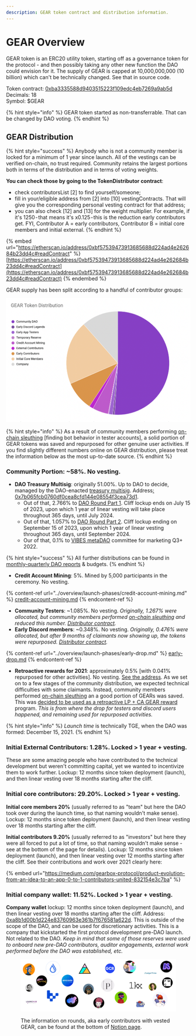 ```yaml
---
description: GEAR token contract and distribution information.
---
```


# GEAR Overview

GEAR token is an ERC20 utility token, starting off as a governance token for the protocol - and then possibly taking any other new function the DAO could envision for it. The supply of GEAR is capped at 10,000,000,000 (10 billion) which can't be technically changed. See that in source code.

Token contract: [0xba3335588d9403515223f109edc4eb7269a9ab5d](https://etherscan.io/token/0xba3335588d9403515223f109edc4eb7269a9ab5d)\
Decimals: 18\
Symbol: $GEAR

{% hint style="info" %}
GEAR token started as non-transferrable. That can be changed by DAO voting.
{% endhint %}

## GEAR Distribution

{% hint style="success" %}
Anybody who is not a community member is locked for a minimum of 1 year since launch. All of the vestings can be verified on-chain, no trust required. Community retains the largest portions both in terms of the distribution and in terms of voting weights.

**You can check those by going to the TokenDistributor contract**:

* check contributorsList \[2] to find yourself/someone;
* fill in your/eligible address from \[2] into \[10] vestingContracts. That will give you the corresponding personal vesting contract for that address;
* you can also check \[12] and \[13] for the weight multiplier. For example, if it's 1250 - that means it's x0.125 - this is the reduction early contributors get. FYI, Contributor A = early contributors, Contributor B = initial core members and initial external.
{% endhint %}

{% embed url="https://etherscan.io/address/0xbf57539473913685688d224ad4e262684b23dd4c#readContract" %}
[https://etherscan.io/address/0xbf57539473913685688d224ad4e262684b23dd4c#readContract](https://etherscan.io/address/0xbf57539473913685688d224ad4e262684b23dd4c#readContract)
{% endembed %}

GEAR supply has been split according to a handful of contributor groups:

![Early community maintain majority of voting power. See governance page. Or the early article.](<../.gitbook/assets/Screen Shot 2021-12-10 at 18.26.31.png>)

{% hint style="info" %}
As a result of community members performing [on-chain sleuthing](https://gov.gearbox.fi/t/botting-findings/88/148) \[finding bot behavior in tester accounts], a solid portion of GEAR tokens was saved and repurposed for other genuine user activities. If you find slightly different numbers online on GEAR distribution, please treat the information below as the most up-to-date source.
{% endhint %}

### Community Portion: \~58%. No vesting.

* **DAO Treasury Multisig**: originally 51.00%. Up to DAO to decide, managed by the DAO-enacted [treasury multisig](../governance/setup/multisigs.md#financial-treasury-multisig-or-5-9). Address[: 0x7b065fcb0760df0cea8cfd144e08554f3cea73d1](https://etherscan.io/address/0x7b065fcb0760df0cea8cfd144e08554f3cea73d1).
  * Out of that, 2.766% to [DAO Round Part 1](https://gov.gearbox.fi/t/gip-10-strategic-dao-funding-proposal-part-1/1315/17). Cliff lockup ends on July 15 of 2023, upon which 1 year of linear vesting will take place throughout 365 days, until July 2024.
  * Out of that, 1.057% to [DAO Round Part 2](https://gov.gearbox.fi/t/gip-18-dao-round-part-2-community-proposal/1374/112). Cliff lockup ending on September 15 of 2023, upon which 1 year of linear vesting throughout 365 days, until September 2024.
  * Our of that, 0.1% to [VIBES metaDAO](https://gov.gearbox.fi/t/gip-13-vibes-internal-metadao-focusing-on-onboarding-marketing/1387) committee for marketing Q3+ 2022.

{% hint style="success" %}
All further distributions can be found in [monthly-quarterly DAO reports](https://gearboxprotocol.notion.site/Monthly-Reports-6849871a9bae44dfb903531c0a997e8f) & budgets.
{% endhint %}

* **Credit Account Mining**: 5%. Mined by 5,000 participants in the ceremony. No vesting.

{% content-ref url="../overview/launch-phases/credit-account-mining.md" %}
[credit-account-mining.md](../overview/launch-phases/credit-account-mining.md)
{% endcontent-ref %}

* **Community Testers**: \~1.085%. No vesting. _Originally, 1.267% were allocated, but community members performed_ [_on-chain sleuthing_](https://gov.gearbox.fi/t/botting-findings/88/148) _and reduced this number._ [_Distributor contract_](https://etherscan.io/address/0xadc72d5c034c189f5c0b03c7bac21ac50b9d01f1)_._&#x20;
* **Early Discord members**: \~0.348%. No vesting. _Originally, 0.476% were allocated, but after 9 months of claimants now showing up, the tokens were repurposed._ [_Distributor contract_](https://etherscan.io/address/0xadc72d5c034c189f5c0b03c7bac21ac50b9d01f1)_._&#x20;

{% content-ref url="../overview/launch-phases/early-drop.md" %}
[early-drop.md](../overview/launch-phases/early-drop.md)
{% endcontent-ref %}

* **Retroactive rewards for 2021**: approximately 0.5% \[with 0.041% repurposed for other activities]. No vesting. [See the address](https://etherscan.io/token/0xba3335588d9403515223f109edc4eb7269a9ab5d?a=0xd2c15e47465519789c2e6cdccb3527d989d04955). As we set on to a few stages of the community distribution, we expected technical difficulties with some claimants. Instead, community members performed [on-chain sleuthing](https://gov.gearbox.fi/t/botting-findings/88/148) an a good portion of GEARs was saved. This was [decided to be used as a retroactive LP + CA GEAR reward](https://gov.gearbox.fi/t/gip-22-gearbox-v2-liquidity-mining-programs/1550) program. _This is from where the drop for testers and discord users happened, and remaining used for repurposed activities._

{% hint style="info" %}
_Launch time_ is technically TGE, when the DAO was formed: December 15, 2021.
{% endhint %}

### Initial External Contributors: 1.28%. Locked > 1 year + vesting.

These are some amazing people who have contributed to the technical development but weren't committing capital, yet we wanted to incentivize them to work further. Lockup: 12 months since token deployment (launch), and then linear vesting over 18 months starting after the cliff.&#x20;

### Initial сore contributors: 29.20%. Locked > 1 year + vesting.

**Initial core members 20%** (usually referred to as "team" but here the DAO took over during the launch time, so that naming wouldn't make sense). Lockup: 12 months since token deployment (launch), and then linear vesting over 18 months starting after the cliff.&#x20;

**Initial contributors 9.20%** (usually referred to as "investors" but here they were all forced to put a lot of time, so that naming wouldn't make sense - see at the bottom of the page for details). Lockup: 12 months since token deployment (launch), and then linear vesting over 12 months starting after the cliff. See their contributions and work over 2021 clearly here:

{% embed url="https://medium.com/gearbox-protocol/product-evolution-from-an-idea-to-an-app-0-to-1-contributors-united-832154e3c7ba" %}

### Initial company wallet: 11.52%. Locked > 1 year + vesting.

**Company wallet** lockup: 12 months since token deployment (launch), and then linear vesting over 18 months starting after the cliff. Address: [0xa8b1d00b1d224e83760963e361b7f676581a622d](https://etherscan.io/address/0xa8b1d00b1d224e83760963e361b7f676581a622d). This is outside of the scope of the DAO, and can be used for discretionary activities. This is a company that kickstarted the first protocol development pre-DAO launch. Not related to the DAO. _Keep in mind that some of those reserves were used to onboard new pre-DAO contributors, auditor engagements, external work performed before the DAO was established, etc._

<figure><img src="../.gitbook/assets/IMG_6227 1.png" alt=""><figcaption><p>The information on rounds, aka early contributors with vested GEAR, can be found at the bottom of <a href="https://gearboxprotocol.notion.site/Gearbox-DAO-23966f122ae4421492819242b30a0e7a">Notion page</a>.</p></figcaption></figure>
